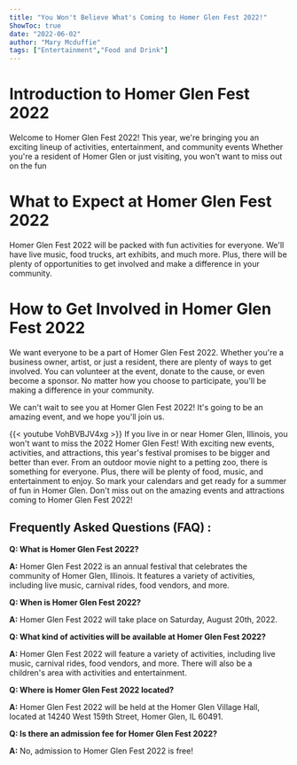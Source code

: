 ```yaml
---
title: "You Won't Believe What's Coming to Homer Glen Fest 2022!"
ShowToc: true 
date: "2022-06-02"
author: "Mary Mcduffie" 
tags: ["Entertainment","Food and Drink"]
---
```

# Introduction to Homer Glen Fest 2022 

Welcome to Homer Glen Fest 2022! This year, we're bringing you an exciting lineup of activities, entertainment, and community events Whether you're a resident of Homer Glen or just visiting, you won't want to miss out on the fun 

# What to Expect at Homer Glen Fest 2022

Homer Glen Fest 2022 will be packed with fun activities for everyone. We'll have live music, food trucks, art exhibits, and much more. Plus, there will be plenty of opportunities to get involved and make a difference in your community. 

# How to Get Involved in Homer Glen Fest 2022

We want everyone to be a part of Homer Glen Fest 2022. Whether you're a business owner, artist, or just a resident, there are plenty of ways to get involved. You can volunteer at the event, donate to the cause, or even become a sponsor. No matter how you choose to participate, you'll be making a difference in your community. 

We can't wait to see you at Homer Glen Fest 2022! It's going to be an amazing event, and we hope you'll join us.

{{< youtube VohBVBJV4xg >}} 
If you live in or near Homer Glen, Illinois, you won't want to miss the 2022 Homer Glen Fest! With exciting new events, activities, and attractions, this year's festival promises to be bigger and better than ever. From an outdoor movie night to a petting zoo, there is something for everyone. Plus, there will be plenty of food, music, and entertainment to enjoy. So mark your calendars and get ready for a summer of fun in Homer Glen. Don't miss out on the amazing events and attractions coming to Homer Glen Fest 2022!

## Frequently Asked Questions (FAQ) :
**Q: What is Homer Glen Fest 2022?**

**A:** Homer Glen Fest 2022 is an annual festival that celebrates the community of Homer Glen, Illinois. It features a variety of activities, including live music, carnival rides, food vendors, and more.

**Q: When is Homer Glen Fest 2022?**

**A:** Homer Glen Fest 2022 will take place on Saturday, August 20th, 2022.

**Q: What kind of activities will be available at Homer Glen Fest 2022?**

**A:** Homer Glen Fest 2022 will feature a variety of activities, including live music, carnival rides, food vendors, and more. There will also be a children's area with activities and entertainment.

**Q: Where is Homer Glen Fest 2022 located?**

**A:** Homer Glen Fest 2022 will be held at the Homer Glen Village Hall, located at 14240 West 159th Street, Homer Glen, IL 60491.

**Q: Is there an admission fee for Homer Glen Fest 2022?**

**A:** No, admission to Homer Glen Fest 2022 is free!



